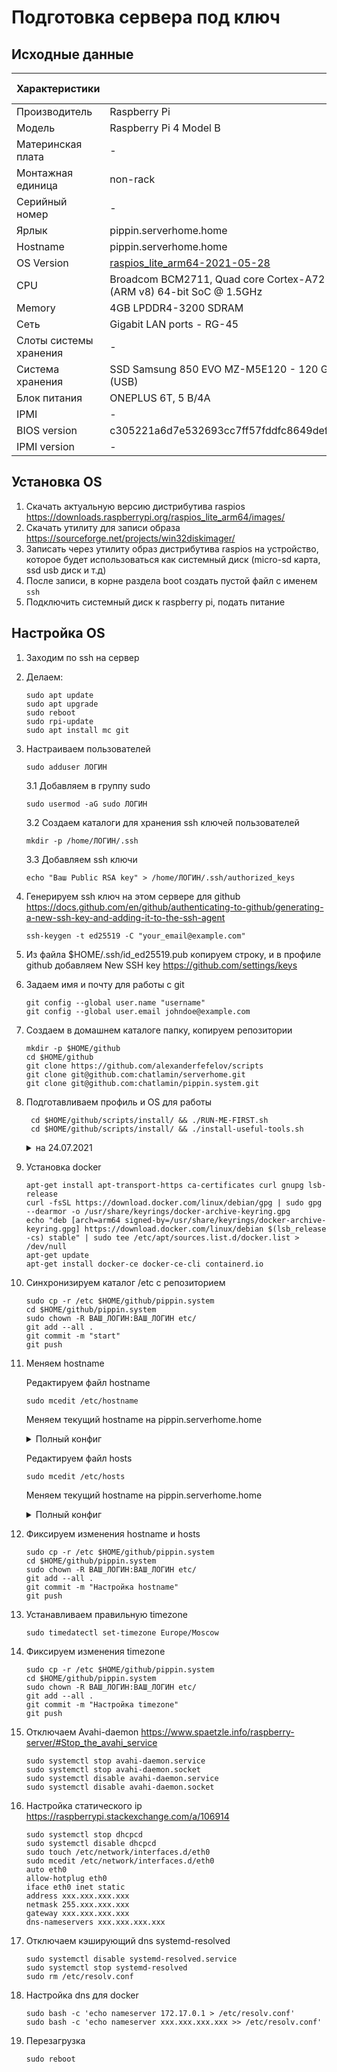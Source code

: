 # Подготовка сервера под ключ

## Исходные данные

| Характеристики |  | Кол-во |
| --- | --- | --- |
| Производитель | Raspberry Pi |  |
| Модель | Raspberry Pi 4 Model B |  |
| Материнская плата | - |  |
| Монтажная единица | non-rack |  |
| Серийный номер | - |  |
| Ярлык | pippin.serverhome.home |  |
| Hostname | pippin.serverhome.home |  |
| OS Version | [raspios_lite_arm64-2021-05-28](https://downloads.raspberrypi.org/raspios_lite_arm64/images/raspios_lite_arm64-2021-05-28/2021-05-07-raspios-buster-arm64-lite.zip) |  |
| CPU | Broadcom BCM2711, Quad core Cortex-A72 (ARM v8) 64-bit SoC @ 1.5GHz | 1 |
| Memory | 4GB LPDDR4-3200 SDRAM | 1 |
| Сеть | Gigabit LAN ports - RG-45 | 1 |
| Слоты системы хранения | - |  |
| Система хранения | SSD Samsung 850 EVO MZ-M5E120 - 120 GB (USB) | 1 |
| Блок питания | ONEPLUS 6T, 5 В/4A | 1 |
| IPMI | - |  |
| BIOS version | c305221a6d7e532693cc7ff57fddfc8649def167 |  |
| IPMI version | - |  |

## Установка OS

1. Скачать актуальную версию дистрибутива raspios https://downloads.raspberrypi.org/raspios_lite_arm64/images/
2. Скачать утилиту для записи образа https://sourceforge.net/projects/win32diskimager/
3. Записать через утилиту образ дистрибутива raspios на устройство, которое будет использоваться как системный диск (micro-sd карта, ssd usb диск и т.д)
4. После записи, в корне раздела boot создать пустой файл с именем `ssh`
5. Подключить системный диск к raspberry pi, подать питание

## Настройка OS

1. Заходим по ssh на сервер
2. Делаем:

       sudo apt update
       sudo apt upgrade
       sudo reboot
       sudo rpi-update
       sudo apt install mc git

3. Настраиваем пользователей

       sudo adduser ЛОГИН

   3.1 Добавляем в группу sudo

       sudo usermod -aG sudo ЛОГИН

   3.2 Создаем каталоги для хранения ssh ключей пользователей

       mkdir -p /home/ЛОГИН/.ssh

   3.3 Добавляем ssh ключи

       echo "Ваш Public RSA key" > /home/ЛОГИН/.ssh/authorized_keys

4. Генерируем ssh ключ на этом сервере для github https://docs.github.com/en/github/authenticating-to-github/generating-a-new-ssh-key-and-adding-it-to-the-ssh-agent

       ssh-keygen -t ed25519 -C "your_email@example.com"
5. Из файла $HOME/.ssh/id_ed25519.pub копируем строку, и в профиле github добавляем New SSH key https://github.com/settings/keys

6. Задаем имя и почту для работы с git

       git config --global user.name "username"
       git config --global user.email johndoe@example.com

7. Создаем в домашнем каталоге папку, копируем репозитории

       mkdir -p $HOME/github
       cd $HOME/github
       git clone https://github.com/alexanderfefelov/scripts
       git clone git@github.com:chatlamin/serverhome.git
       git clone git@github.com:chatlamin/pippin.system.git

8. Подготавливаем профиль и OS для работы

        cd $HOME/github/scripts/install/ && ./RUN-ME-FIRST.sh
        cd $HOME/github/scripts/install/ && ./install-useful-tools.sh

   <details>
   <summary>на 24.07.2021</summary>
   Эти пакеты не устанавливаются. Удалить из скрипта установки:

   E: Unable to locate package bat

   E: Unable to locate package petname

   E: Unable to locate package clickhouse-client

   E: Package 'mongodb-clients' has no installation candidate

   E: Package 'mysql-client' has no installation candidate

   При установке smb выбрать no

   </details>

9. Установка docker

       apt-get install apt-transport-https ca-certificates curl gnupg lsb-release
       curl -fsSL https://download.docker.com/linux/debian/gpg | sudo gpg --dearmor -o /usr/share/keyrings/docker-archive-keyring.gpg
       echo "deb [arch=arm64 signed-by=/usr/share/keyrings/docker-archive-keyring.gpg] https://download.docker.com/linux/debian $(lsb_release -cs) stable" | sudo tee /etc/apt/sources.list.d/docker.list > /dev/null
       apt-get update
       apt-get install docker-ce docker-ce-cli containerd.io

10. Синхронизируем каталог /etc с репозиторием

        sudo cp -r /etc $HOME/github/pippin.system
        cd $HOME/github/pippin.system
        sudo chown -R ВАШ_ЛОГИН:ВАШ_ЛОГИН etc/
        git add --all .
        git commit -m "start"
        git push

11. Меняем hostname

    Редактируем файл hostname

        sudo mcedit /etc/hostname
    Меняем текущий hostname на pippin.serverhome.home
    <details>
    <summary>Полный конфиг</summary>

        pippin.serverhome.home
    </details>

    Редактируем файл hosts

        sudo mcedit /etc/hosts
    Меняем текущий hostname на pippin.serverhome.home
    <details>
    <summary>Полный конфиг</summary>

        127.0.0.1<----->localhost
        ::1<---><------>localhost ip6-localhost ip6-loopback
        ff02::1><------>ip6-allnodes
        ff02::2><------>ip6-allrouters

        127.0.1.1<-----><------>pippin.serverhome.home

    </details>

12. Фиксируем изменения hostname и hosts

        sudo cp -r /etc $HOME/github/pippin.system
        cd $HOME/github/pippin.system
        sudo chown -R ВАШ_ЛОГИН:ВАШ_ЛОГИН etc/
        git add --all .
        git commit -m "Настройка hostname"
        git push

13. Устанавливаем правильную timezone

        sudo timedatectl set-timezone Europe/Moscow

14. Фиксируем изменения timezone

        sudo cp -r /etc $HOME/github/pippin.system
        cd $HOME/github/pippin.system
        sudo chown -R ВАШ_ЛОГИН:ВАШ_ЛОГИН etc/
        git add --all .
        git commit -m "Настройка timezone"
        git push

15. Отключаем Avahi-daemon https://www.spaetzle.info/raspberry-server/#Stop_the_avahi_service

        sudo systemctl stop avahi-daemon.service
        sudo systemctl stop avahi-daemon.socket
        sudo systemctl disable avahi-daemon.service
        sudo systemctl disable avahi-daemon.socket

16. Настройка статического ip https://raspberrypi.stackexchange.com/a/106914

        sudo systemctl stop dhcpcd
        sudo systemctl disable dhcpcd
        sudo touch /etc/network/interfaces.d/eth0
        sudo mcedit /etc/network/interfaces.d/eth0
        auto eth0
        allow-hotplug eth0
        iface eth0 inet static
        address xxx.xxx.xxx.xxx
        netmask 255.xxx.xxx.xxx
        gateway xxx.xxx.xxx.xxx
        dns-nameservers xxx.xxx.xxx.xxx

17. Отключаем кэширующий dns systemd-resolved

        sudo systemctl disable systemd-resolved.service
        sudo systemctl stop systemd-resolved
        sudo rm /etc/resolv.conf
    
18. Настройка dns для docker

        sudo bash -c 'echo nameserver 172.17.0.1 > /etc/resolv.conf'
        sudo bash -c 'echo nameserver xxx.xxx.xxx.xxx >> /etc/resolv.conf'

19. Перезагрузка

        sudo reboot